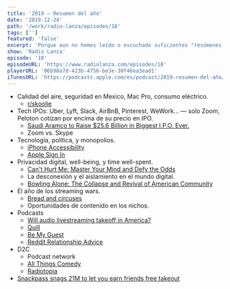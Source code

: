 ```yaml
---
title: '2019 — Resumen del año'
date: '2019-12-24'
path: '/work/radio-lanza/episodes/18'
tags: ['']
featured: 'false'
excerpt: 'Porque aun no hemos leído o escuchado suficientes "resúmenes del año", en Radio Lanza queremos contribuir a esta conversación y añadir más leña al fuego. Este episodio cubre nuestra particular visión retrospectiva de 2019 — un resumen de los temas que más hemos hablado y nuestras opiniones más relevantes.'
show: 'Radio Lanza'
episode: '18'
episodeURL: 'https://www.radiolanza.com/episodes/18'
playerURL: '06b98a7d-423b-4756-be3e-30f46ea3ead1'
iTunesURL: 'https://podcasts.apple.com/es/podcast/2019-resumen-del-año/id1468000755?i=1000460608851'
---
```


- Calidad del aire, seguridad en Mexico, Mac Pro, consumo eléctrico.
  - [r/skoolie](https://www.reddit.com/r/skoolie/)
- Tech IPOs: Uber, Lyft, Slack, AirBnB, Pinterest, WeWork... — solo Zoom, Peloton cotizan por encima de su precio en IPO.
  - [Saudi Aramco to Raise \$25.6 Billion in Biggest I.P.O. Ever.](https://www.nytimes.com/2019/12/05/business/energy-environment/saudi-aramco-ipo.html)
  - Zoom vs. Skype
- Tecnología, política, y monopolios.
  - [iPhone Accessibility](https://www.apple.com/accessibility/iphone/)
  - [Apple Sign In](https://support.apple.com/en-us/HT210318)
- Privacidad digital, well-being, y time well-spent.
  - [Can't Hurt Me: Master Your Mind and Defy the Odds](https://www.amazon.com/dp/B07KKP62FW/)
  - La desconexión y el aislamiento en el mundo digital.
  - [Bowling Alone: The Collapse and Revival of American Community](https://www.amazon.com/dp/0743203046/)
- El año de los streaming wars.
  - [Bread and circuses](https://en.wikipedia.org/wiki/Bread_and_circuses)
  - Oportunidades de contenido en los nichos.
- Podcasts
  - [Will audio livestreaming takeoff in America?](https://techcrunch.com/2019/12/20/will-audio-livestreaming-take-off-in-america/)
  - [Quill](https://www.quillit.io/)
  - [Be My Guest](https://www.bemyguest.fm/)
  - [Reddit Relationship Advice](https://anchor.fm/reddit-rel-advice)
- D2C
  - Podcast network
  - [All Things Comedy](https://allthingscomedy.com/podcasts)
  - [Radiotopia](https://www.radiotopia.fm/podcasts)
- [Snackpass snags 21M to let you earn friends free takeout](https://techcrunch.com/2019/12/19/snackpass/)
